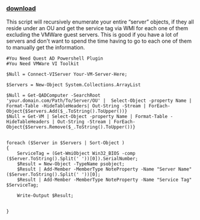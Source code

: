 ﻿---
pid:            1122
parent:         0
children:       
poster:         Chris Johnson
title:          
date:           2009-05-21 13:53:11
description:    This script will recursively enumerate your entire “server” objects, if they all reside under an OU and get the service tag via WMI for each one of them excluding the VMWare guest servers.  This is good if you have a lot of servers and don't want to spend the time having to go to each one of them to manually get the information.
format:         posh
---

# 

### [download](1122.ps1)  

This script will recursively enumerate your entire “server” objects, if they all reside under an OU and get the service tag via WMI for each one of them excluding the VMWare guest servers.  This is good if you have a lot of servers and don't want to spend the time having to go to each one of them to manually get the information.

```posh
#You Need Quest AD Powershell Plugin
#You Need VMWare VI Toolkit

$Null = Connect-VIServer Your-VM-Server-Here;

$Servers = New-Object System.Collections.ArrayList

$Null = Get-QADComputer -SearchRoot 'your.domain.com/Path/To/Server/OU' |  Select-Object -property Name | Format-Table -HideTableHeaders| Out-String -Stream | ForEach-Object{$Servers.Add($_.ToString().ToUpper())}
$Null = Get-VM | Select-Object -property Name | Format-Table -HideTableHeaders | Out-String -Stream | ForEach-Object{$Servers.Remove($_.ToString().ToUpper())}


foreach ($Server in $Servers | Sort-Object )
{
	ServiceTag = (Get-WmiObject Win32_BIOS -comp ($Server.ToString().Split(' '))[0]).SerialNumber;
	$Result = New-Object -TypeName psobject;
	$Result | Add-Member -MemberType NoteProperty -Name "Server Name" ($Server.ToString().Split(' '))[0];
	$Result | Add-Member -MemberType NoteProperty -Name "Service Tag" $ServiceTag;
	 
	Write-Output $Result;
	
	
}


```
